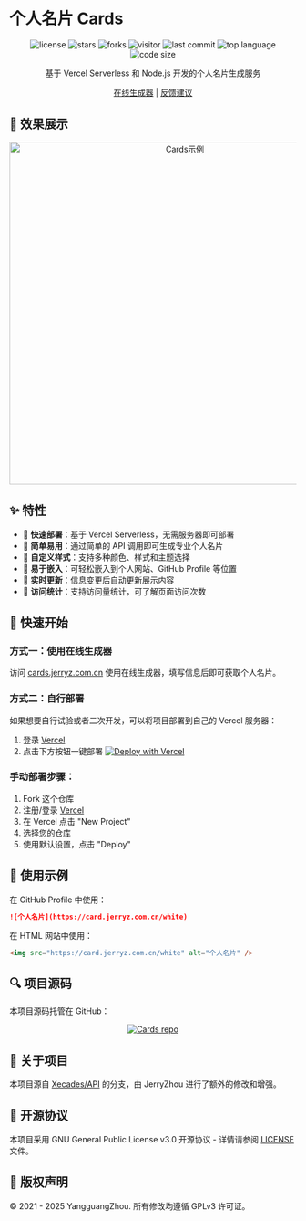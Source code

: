 # 个人名片 Cards

<p align="center">
  <img src="https://img.shields.io/github/license/YangguangZhou/Cards?style=flat-square" alt="license">
  <img src="https://img.shields.io/github/stars/YangguangZhou/Cards?style=flat-square" alt="stars">
  <img src="https://img.shields.io/github/forks/YangguangZhou/Cards?style=flat-square" alt="forks">
  <img src="https://visitor-badge.laobi.icu/badge?page_id=YangguangZhou.Cards" alt="visitor">
  <img src="https://img.shields.io/github/last-commit/YangguangZhou/Cards?style=flat-square" alt="last commit">
  <img src="https://img.shields.io/github/languages/top/YangguangZhou/Cards?style=flat-square" alt="top language">
  <img src="https://img.shields.io/github/languages/code-size/YangguangZhou/Cards?style=flat-square" alt="code size">
</p>

<p align="center">基于 Vercel Serverless 和 Node.js 开发的个人名片生成服务</p>

<p align="center">
  <a href="https://cards.jerryz.com.cn">在线生成器</a> |  
  <a href="https://github.com/YangguangZhou/Cards/issues">反馈建议</a>
</p>

## 🎨 效果展示

<p align="center">
  <img src="https://card.jerryz.com.cn/white" alt="Cards示例" width="600">
</p>

## ✨ 特性

- 🚀 **快速部署**：基于 Vercel Serverless，无需服务器即可部署
- 🎯 **简单易用**：通过简单的 API 调用即可生成专业个人名片
- 🎨 **自定义样式**：支持多种颜色、样式和主题选择
- 🔗 **易于嵌入**：可轻松嵌入到个人网站、GitHub Profile 等位置
- 🔄 **实时更新**：信息变更后自动更新展示内容
- 🔢 **访问统计**：支持访问量统计，可了解页面访问次数

## 🚀 快速开始

### 方式一：使用在线生成器

访问 [cards.jerryz.com.cn](https://cards.jerryz.com.cn) 使用在线生成器，填写信息后即可获取个人名片。

### 方式二：自行部署

如果想要自行试验或者二次开发，可以将项目部署到自己的 Vercel 服务器：

1. 登录 [Vercel](https://vercel.com/)
2. 点击下方按钮一键部署
[![Deploy with Vercel](https://vercel.com/button)](https://vercel.com/new/git/external?repository-url=https://github.com/YangguangZhou/Cards)

### 手动部署步骤：

1. Fork 这个仓库
2. 注册/登录 [Vercel](https://vercel.com/)
3. 在 Vercel 点击 "New Project"
4. 选择您的仓库
5. 使用默认设置，点击 "Deploy"

## 📌 使用示例

在 GitHub Profile 中使用：

```markdown
![个人名片](https://card.jerryz.com.cn/white)
```

在 HTML 网站中使用：

```html
<img src="https://card.jerryz.com.cn/white" alt="个人名片" />
```

## 🔍 项目源码

本项目源码托管在 GitHub：

<p align="center">
  <a href="https://github.com/YangguangZhou/Cards">
    <img src="https://github-readme-stats.vercel.app/api/pin/?username=YangguangZhou&repo=Cards&theme=default_repocard&locale=cn" alt="Cards repo">
  </a>
</p>

## 📄 关于项目

本项目源自 [Xecades/API](https://github.com/Xecades/API) 的分支，由 JerryZhou 进行了额外的修改和增强。

## 📝 开源协议

本项目采用 GNU General Public License v3.0 开源协议 - 详情请参阅 [LICENSE](LICENSE) 文件。

## 📜 版权声明

© 2021 - 2025 YangguangZhou. 所有修改均遵循 GPLv3 许可证。